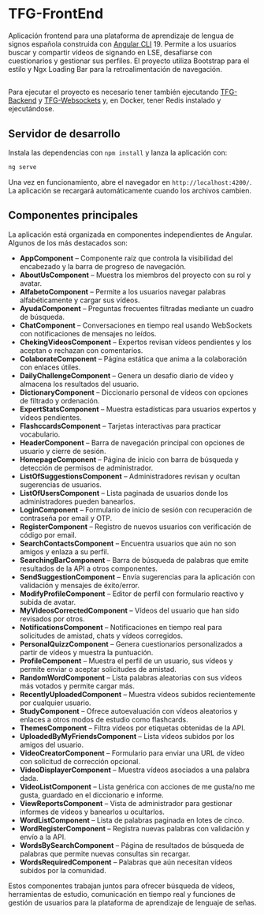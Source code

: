 # TFG-FrontEnd

Aplicación frontend para una plataforma de aprendizaje de lengua de signos española construida con [Angular CLI](https://github.com/angular/angular-cli) 19. Permite a los usuarios buscar y compartir vídeos de signando en LSE, desafiarse con cuestionarios y gestionar sus perfiles. El proyecto utiliza Bootstrap para el estilo y Ngx Loading Bar para la retroalimentación de navegación.

## 
Para ejecutar el proyecto es necesario tener también ejecutando [TFG-Backend](https://github.com/HeliotGonzalez/TFG-Backend) y [TFG-Websockets](https://github.com/HeliotGonzalez/TFG-Websockets) y, en Docker, tener Redis instalado y ejecutándose.

## Servidor de desarrollo

Instala las dependencias con `npm install` y lanza la aplicación con:

```bash
ng serve
```

Una vez en funcionamiento, abre el navegador en `http://localhost:4200/`. La aplicación se recargará automáticamente cuando los archivos cambien.

## Componentes principales

La aplicación está organizada en componentes independientes de Angular. Algunos de los más destacados son:

- **AppComponent** – Componente raíz que controla la visibilidad del encabezado y la barra de progreso de navegación.
- **AboutUsComponent** – Muestra los miembros del proyecto con su rol y avatar.
- **AlfabetoComponent** – Permite a los usuarios navegar palabras alfabéticamente y cargar sus vídeos.
- **AyudaComponent** – Preguntas frecuentes filtradas mediante un cuadro de búsqueda.
- **ChatComponent** – Conversaciones en tiempo real usando WebSockets con notificaciones de mensajes no leídos.
- **ChekingVideosComponent** – Expertos revisan vídeos pendientes y los aceptan o rechazan con comentarios.
- **ColaborateComponent** – Página estática que anima a la colaboración con enlaces útiles.
- **DailyChallengeComponent** – Genera un desafío diario de vídeo y almacena los resultados del usuario.
- **DictionaryComponent** – Diccionario personal de vídeos con opciones de filtrado y ordenación.
- **ExpertStatsComponent** – Muestra estadísticas para usuarios expertos y vídeos pendientes.
- **FlashccardsComponent** – Tarjetas interactivas para practicar vocabulario.
- **HeaderComponent** – Barra de navegación principal con opciones de usuario y cierre de sesión.
- **HomepageComponent** – Página de inicio con barra de búsqueda y detección de permisos de administrador.
- **ListOfSuggestionsComponent** – Administradores revisan y ocultan sugerencias de usuarios.
- **ListOfUsersComponent** – Lista paginada de usuarios donde los administradores pueden banearlos.
- **LoginComponent** – Formulario de inicio de sesión con recuperación de contraseña por email y OTP.
- **RegisterComponent** – Registro de nuevos usuarios con verificación de código por email.
- **SearchContactsComponent** – Encuentra usuarios que aún no son amigos y enlaza a su perfil.
- **SearchingBarComponent** – Barra de búsqueda de palabras que emite resultados de la API a otros componentes.
- **SendSuggestionComponent** – Envía sugerencias para la aplicación con validación y mensajes de éxito/error.
- **ModifyProfileComponent** – Editor de perfil con formulario reactivo y subida de avatar.
- **MyVideosCorrectedComponent** – Vídeos del usuario que han sido revisados por otros.
- **NotificationsComponent** – Notificaciones en tiempo real para solicitudes de amistad, chats y vídeos corregidos.
- **PersonalQuizzComponent** – Genera cuestionarios personalizados a partir de vídeos y muestra la puntuación.
- **ProfileComponent** – Muestra el perfil de un usuario, sus vídeos y permite enviar o aceptar solicitudes de amistad.
- **RandomWordComponent** – Lista palabras aleatorias con sus vídeos más votados y permite cargar más.
- **RecentlyUploadedComponent** – Muestra vídeos subidos recientemente por cualquier usuario.
- **StudyComponent** – Ofrece autoevaluación con vídeos aleatorios y enlaces a otros modos de estudio como flashcards.
- **ThemesComponent** – Filtra vídeos por etiquetas obtenidas de la API.
- **UploadedByMyFriendsComponent** – Lista vídeos subidos por los amigos del usuario.
- **VideoCreatorComponent** – Formulario para enviar una URL de vídeo con solicitud de corrección opcional.
- **VideoDisplayerComponent** – Muestra vídeos asociados a una palabra dada.
- **VideoListComponent** – Lista genérica con acciones de me gusta/no me gusta, guardado en el diccionario e informe.
- **ViewReportsComponent** – Vista de administrador para gestionar informes de vídeos y banearlos u ocultarlos.
- **WordListComponent** – Lista de palabras paginada en lotes de cinco.
- **WordRegisterComponent** – Registra nuevas palabras con validación y envío a la API.
- **WordsBySearchComponent** – Página de resultados de búsqueda de palabras que permite nuevas consultas sin recargar.
- **WordsRequiredComponent** – Palabras que aún necesitan vídeos subidos por la comunidad.

Estos componentes trabajan juntos para ofrecer búsqueda de vídeos, herramientas de estudio, comunicación en tiempo real y funciones de gestión de usuarios para la plataforma de aprendizaje de lenguaje de señas.
